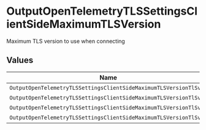 # OutputOpenTelemetryTLSSettingsClientSideMaximumTLSVersion

Maximum TLS version to use when connecting


## Values

| Name                                                              | Value                                                             |
| ----------------------------------------------------------------- | ----------------------------------------------------------------- |
| `OutputOpenTelemetryTLSSettingsClientSideMaximumTLSVersionTlSv1`  | TLSv1                                                             |
| `OutputOpenTelemetryTLSSettingsClientSideMaximumTLSVersionTlSv11` | TLSv1.1                                                           |
| `OutputOpenTelemetryTLSSettingsClientSideMaximumTLSVersionTlSv12` | TLSv1.2                                                           |
| `OutputOpenTelemetryTLSSettingsClientSideMaximumTLSVersionTlSv13` | TLSv1.3                                                           |